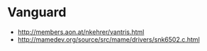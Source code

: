 # Vanguard

* http://members.aon.at/nkehrer/vantris.html
* http://mamedev.org/source/src/mame/drivers/snk6502.c.html
